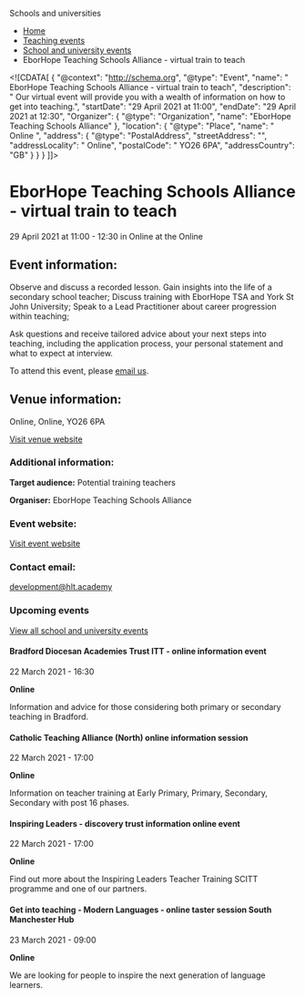 Schools and universities

*   [Home](/)
*   [Teaching events](/teaching-events)
*   [School and university events](/teaching-events/training-provider-events)
*   EborHope Teaching Schools Alliance - virtual train to teach

<!\[CDATA\[ { "@context": "http://schema.org", "@type": "Event", "name": " EborHope Teaching Schools Alliance - virtual train to teach", "description": " Our virtual event will provide you with a wealth of information on how to get into teaching.", "startDate": "29 April 2021 at 11:00", "endDate": "29 April 2021 at 12:30", "Organizer": { "@type": "Organization", "name": "EborHope Teaching Schools Alliance" }, "location": { "@type": "Place", "name": " Online ", "address": { "@type": "PostalAddress", "streetAddress": "", "addressLocality": " Online", "postalCode": " YO26 6PA", "addressCountry": "GB" } } } \]\]>

EborHope Teaching Schools Alliance - virtual train to teach
===========================================================

29 April 2021 at 11:00 - 12:30 in Online at the Online

Event information:
------------------

Observe and discuss a recorded lesson. Gain insights into the life of a secondary school teacher; Discuss training with EborHope TSA and York St John University; Speak to a Lead Practitioner about career progression within teaching;

Ask questions and receive tailored advice about your next steps into teaching, including the application process, your personal statement and what to expect at interview.

To attend this event, please [email us](mailto:development@hlt.academy).

Venue information:
------------------

Online, Online, YO26 6PA

[Visit venue website](http://www.eborhope-tsa.org/initial-teacher-training/school-direct-secondary-programme/ "Online")

### Additional information:

**Target audience:** Potential training teachers

**Organiser:** EborHope Teaching Schools Alliance

### Event website:

[Visit event website](http://www.eborhope-tsa.org/initial-teacher-training/school-direct-secondary-programme/)

### Contact email:

[development@hlt.academy](mailto:development@hlt.academy)

### Upcoming events

[View all school and university events](/teaching-events/training-provider-events)

[](/teaching-events/training-provider-events/210322-bradford-diocesan-academies-trust-itt-online-information-event)

#### Bradford Diocesan Academies Trust ITT - online information event

22 March 2021 - 16:30

**Online**

Information and advice for those considering both primary or secondary teaching in Bradford.

[](/teaching-events/training-provider-events/210322-catholic-teaching-alliance-north-online-information-session)

#### Catholic Teaching Alliance (North) online information session

22 March 2021 - 17:00

**Online**

Information on teacher training at Early Primary, Primary, Secondary, Secondary with post 16 phases.

[](/teaching-events/training-provider-events/210322-inspiring-leaders-discovery-trust-information-online-event)

#### Inspiring Leaders - discovery trust information online event

22 March 2021 - 17:00

**Online**

Find out more about the Inspiring Leaders Teacher Training SCITT programme and one of our partners.

[](/teaching-events/training-provider-events/210323-get-into-teaching-modern-languages-online-taster-session-south-manchester-hub)

#### Get into teaching - Modern Languages - online taster session South Manchester Hub

23 March 2021 - 09:00

**Online**

We are looking for people to inspire the next generation of language learners.